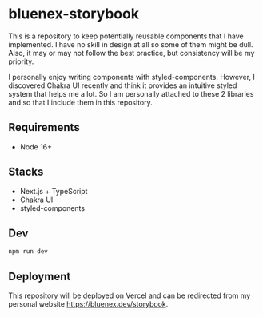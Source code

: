 # bluenex-storybook

This is a repository to keep potentially reusable components that I have implemented. I have no skill in design at all so some of them might be dull. Also, it may or may not follow the best practice, but consistency will be my priority.

I personally enjoy writing components with styled-components. However, I discovered Chakra UI recently and think it provides an intuitive styled system that helps me a lot. So I am personally attached to these 2 libraries and so that I include them in this repository. 

## Requirements

- Node 16+

## Stacks

- Next.js + TypeScript
- Chakra UI
- styled-components

## Dev

```sh
npm run dev
```

## Deployment

This repository will be deployed on Vercel and can be redirected from my personal website https://bluenex.dev/storybook.
